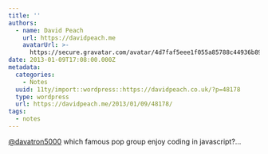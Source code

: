 ```yaml
---
title: ''
authors:
  - name: David Peach
    url: https://davidpeach.me
    avatarUrl: >-
      https://secure.gravatar.com/avatar/4d7faf5eee1f055a85788c44936b8995eaab6dfb004e7854ec747ccb272e91ee?s=96&d=mm&r=g
date: 2013-01-09T17:08:00.000Z
metadata:
  categories:
    - Notes
  uuid: 11ty/import::wordpress::https://davidpeach.co.uk/?p=48178
  type: wordpress
  url: https://davidpeach.me/2013/01/09/48178/
tags:
  - notes
---
```

[@davatron5000](https://twitter.com/davatron5000) which famous pop group enjoy coding in javascript?…